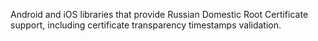 Android and iOS libraries that provide Russian Domestic Root Certificate 
support, including certificate transparency timestamps validation.
